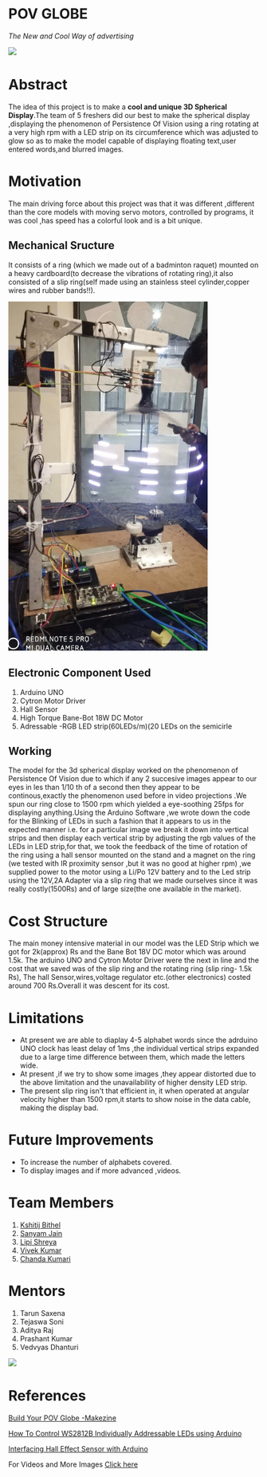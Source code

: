 # POV GLOBE 
_The New and Cool Way of advertising_

![](https://github.com/KSHITIJBITHEL/POV-Globe/blob/master/Images/pov_globe.jpg)


# Abstract
The idea of this project is to make a **cool and unique 3D Spherical Display**.The team of 5 freshers did our best to make the spherical display ,displaying the phenomenon of Persistence Of Vision using a ring rotating at a very high rpm with a LED strip on its circumference which was adjusted to glow so as to make the model capable of displaying floating text,user entered words,and blurred images.  


# Motivation
The main driving force about this project was that it was different ,different than the core models with moving servo motors, controlled by programs, it was cool ,has speed has a colorful look and is a bit unique.


## Mechanical Sructure
It consists of a ring (which we made out of a badminton raquet) mounted on a heavy cardboard(to decrease the vibrations of rotating ring),it also consisted of a slip ring(self made using an stainless steel cylinder,copper wires and rubber bands!!).


<img src="https://github.com/KSHITIJBITHEL/POV-Globe/blob/master/Images/Mech%20Model.jpg" width=400 />


## Electronic Component Used
1. Arduino UNO
2. Cytron Motor Driver
3. Hall Sensor
4. High Torque Bane-Bot 18W DC Motor 
5. Adressable -RGB LED strip(60LEDs/m)(20 LEDs on the semicirle


## Working
The model for the 3d spherical display worked on the phenomenon of Persistence Of Vision due to which if any 2 succesive images appear to our eyes in les than 1/10 th of a second then they appear to be continous,exactly the phenomenon used before in video projections .We spun our ring close to 1500 rpm which yielded a eye-soothing 25fps for displaying anything.Using the Arduino Software ,we wrote down the code for the Blinking of LEDs in such a fashion that it appears to us in the expected manner i.e. for a particular image we break it down into vertical strips and then display each vertical strip by adjusting the rgb values of the LEDs in LED strip,for that, we took the feedback of the time of rotation of the ring using a hall sensor mounted on the stand and a magnet on the ring (we tested with IR proximity sensor ,but it was no good at higher rpm) ,we supplied power to the motor using a Li/Po 12V battery and to the Led strip using the 12V,2A Adapter via a slip ring that we made ourselves since it was really costly(1500Rs) and of large size(the one available in the market). 


# Cost Structure
The main money intensive material in our model was the LED Strip which we got for 2k(approx) Rs and the Bane Bot 18V DC motor which was around 1.5k. The arduino UNO and Cytron Motor Driver were the next in line and the cost that we saved was of the slip ring and the rotating ring (slip ring- 1.5k Rs), The hall Sensor,wires,voltage regulator etc.(other electronics) costed around 700 Rs.Overall it was descent for its cost.


# Limitations
 - At present we are able to diaplay 4-5 alphabet words since the adrduino UNO clock has least delay of 1ms ,the individual vertical strips expanded due to a large time difference between them, which made the letters wide. 
 - At present ,if we try to show some images ,they appear distorted due to the above limitation and the unavailability of higher density LED strip.
 - The present slip ring isn't that efficient in, it when operated at angular velocity higher than 1500 rpm,it starts to show noise in the data cable, making the display bad.


# Future Improvements
 - To increase the number of alphabets covered.
 - To display images and if more advanced ,videos.


# Team Members
1. [Kshitij Bithel](https://github.com/KSHITIJBITHEL)
2. [Sanyam Jain](https://github.com/sanyam2248)
3. [Lipi Shreya](https://github.com/LipiShreya)
4. [Vivek Kumar](https://github.com/rohit234)
5. [Chanda Kumari](https://github.com/krichanda)   


# Mentors
1. Tarun Saxena
2. Tejaswa Soni
3. Aditya Raj
4. Prashant Kumar
5. Vedvyas Dhanturi


![](https://github.com/KSHITIJBITHEL/POV-Globe/blob/master/Images/1HdM-ZkzFVqiFdRHr80XBxplEYblTOhi6.jpg)


# References 
[Build Your POV Globe -Makezine](https://makezine.com/projects/persistence-vision-led-globe/)

[How To Control WS2812B Individually Addressable LEDs using Arduino](https://howtomechatronics.com/tutorials/arduino/how-to-control-ws2812b-individually-addressable-leds-using-arduino/)

[Interfacing Hall Effect Sensor with Arduino](https://circuitdigest.com/microcontroller-projects/arduino-hall-effect-sensor)
  
 
 For Videos and More Images [Click here](https://drive.google.com/open?id=1-Z8BFcf-tHamf8n8zDd5CVdYPwPu7yQ-)
  
